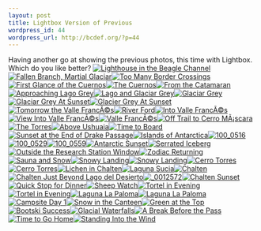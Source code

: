 ```yaml
---
layout: post
title: Lightbox Version of Previous
wordpress_id: 44
wordpress_url: http://bcdef.org/?p=44
---
```

Having another go at showing the previous photos, this time with Lightbox. Which do you like better?
[![Lighthouse in the Beagle Channel](http://lh3.ggpht.com/_0eAEklyu_sI/SYkqeSTE_lI/AAAAAAAAAFA/RvZ2BOptzuk/s72-c/_0010948.jpg)](http://lh3.ggpht.com/_0eAEklyu_sI/SYkqeSTE_lI/AAAAAAAAAFA/RvZ2BOptzuk/_0010948.jpg?imgmax=800 "Lighthouse in the Beagle Channel")[![Fallen Branch, Martial Glaciar](http://lh4.ggpht.com/_0eAEklyu_sI/SYkqkVdJkKI/AAAAAAAAAFI/je8SwlWEgRY/s72-c/_0010965.jpg)](http://lh4.ggpht.com/_0eAEklyu_sI/SYkqkVdJkKI/AAAAAAAAAFI/je8SwlWEgRY/_0010965.jpg?imgmax=800 "Fallen Branch, Martial Glaciar")[![Too Many Border Crossings](http://lh3.ggpht.com/_0eAEklyu_sI/SYkqnFENZLI/AAAAAAAAAFQ/kHrvXAqenBw/s72-c/_0010982.jpg)](http://lh3.ggpht.com/_0eAEklyu_sI/SYkqnFENZLI/AAAAAAAAAFQ/kHrvXAqenBw/_0010982.jpg?imgmax=800 "Too Many Border Crossings")[![First Glance of the Cuernos](http://lh6.ggpht.com/_0eAEklyu_sI/SYkqstnGIwI/AAAAAAAAAFc/rWwOHOJq_wM/s72-c/_0010989.jpg)](http://lh6.ggpht.com/_0eAEklyu_sI/SYkqstnGIwI/AAAAAAAAAFc/rWwOHOJq_wM/_0010989.jpg?imgmax=800 "First Glance of the Cuernos")[![The Cuernos](http://lh4.ggpht.com/_0eAEklyu_sI/SYkqwtrsUMI/AAAAAAAAAFk/OFx3pvbiO9Q/s72-c/_0010991.jpg)](http://lh4.ggpht.com/_0eAEklyu_sI/SYkqwtrsUMI/AAAAAAAAAFk/OFx3pvbiO9Q/_0010991.jpg?imgmax=800 "The Cuernos")[![From the Catamaran](http://lh6.ggpht.com/_0eAEklyu_sI/SYkq1YEfWjI/AAAAAAAAAFs/Z1EpCB5pWL8/s72-c/_0011001.jpg)](http://lh6.ggpht.com/_0eAEklyu_sI/SYkq1YEfWjI/AAAAAAAAAFs/Z1EpCB5pWL8/_0011001.jpg?imgmax=800 "From the Catamaran")[![Approaching Lago Grey](http://lh6.ggpht.com/_0eAEklyu_sI/SYkq6ZErYUI/AAAAAAAAAF0/Mc664aT_Q1c/s72-c/_0011008.jpg)](http://lh6.ggpht.com/_0eAEklyu_sI/SYkq6ZErYUI/AAAAAAAAAF0/Mc664aT_Q1c/_0011008.jpg?imgmax=800 "Approaching Lago Grey")[![Lago and Glaciar Grey](http://lh4.ggpht.com/_0eAEklyu_sI/SYkq-wKbtPI/AAAAAAAAAF8/nsyq2wXnwh0/s72-c/_0011026.jpg)](http://lh4.ggpht.com/_0eAEklyu_sI/SYkq-wKbtPI/AAAAAAAAAF8/nsyq2wXnwh0/_0011026.jpg?imgmax=800 "Lago and Glaciar Grey")[![Glaciar Grey](http://lh4.ggpht.com/_0eAEklyu_sI/SYkrEiAUlwI/AAAAAAAAAGI/ZP1wOU3QAXA/s72-c/_0011030.jpg)](http://lh4.ggpht.com/_0eAEklyu_sI/SYkrEiAUlwI/AAAAAAAAAGI/ZP1wOU3QAXA/_0011030.jpg?imgmax=800 "Glaciar Grey")[![Glaciar Grey At Sunset](http://lh3.ggpht.com/_0eAEklyu_sI/SYkrJIj5soI/AAAAAAAAAGQ/_qMx2SffVKk/s72-c/_0011032.jpg)](http://lh3.ggpht.com/_0eAEklyu_sI/SYkrJIj5soI/AAAAAAAAAGQ/_qMx2SffVKk/_0011032.jpg?imgmax=800 "Glaciar Grey At Sunset")[![Glacier Grey At Sunset](http://lh5.ggpht.com/_0eAEklyu_sI/SYkrNfYuV3I/AAAAAAAAAGY/8ftj_0mPGy4/s72-c/_0011033.jpg)](http://lh5.ggpht.com/_0eAEklyu_sI/SYkrNfYuV3I/AAAAAAAAAGY/8ftj_0mPGy4/_0011033.jpg?imgmax=800 "Glacier Grey At Sunset")[![Tomorrow the Valle FrancÃ©s](http://lh4.ggpht.com/_0eAEklyu_sI/SYkrR-VP91I/AAAAAAAAAGg/afrre4YuJ6Q/s72-c/_0011041.jpg)](http://lh4.ggpht.com/_0eAEklyu_sI/SYkrR-VP91I/AAAAAAAAAGg/afrre4YuJ6Q/_0011041.jpg?imgmax=800 "Tomorrow the Valle FrancÃ©s")[![River Ford](http://lh6.ggpht.com/_0eAEklyu_sI/SYkrXYWbdMI/AAAAAAAAAGo/oKWoOWVsXkE/s72-c/_0011042.jpg)](http://lh6.ggpht.com/_0eAEklyu_sI/SYkrXYWbdMI/AAAAAAAAAGo/oKWoOWVsXkE/_0011042.jpg?imgmax=800 "River Ford")[![Into Valle FrancÃ©s](http://lh3.ggpht.com/_0eAEklyu_sI/SYkrdeboD1I/AAAAAAAAAG0/jo_5h0WRYe8/s72-c/_0011046.jpg)](http://lh3.ggpht.com/_0eAEklyu_sI/SYkrdeboD1I/AAAAAAAAAG0/jo_5h0WRYe8/_0011046.jpg?imgmax=800 "Into Valle FrancÃ©s")[![View Into Valle FrancÃ©s](http://lh3.ggpht.com/_0eAEklyu_sI/SYkrjAdtlAI/AAAAAAAAAG8/t3vKwo5n8YE/s72-c/_0011047.jpg)](http://lh3.ggpht.com/_0eAEklyu_sI/SYkrjAdtlAI/AAAAAAAAAG8/t3vKwo5n8YE/_0011047.jpg?imgmax=800 "View Into Valle FrancÃ©s")[![Valle FrancÃ©s](http://lh5.ggpht.com/_0eAEklyu_sI/SYkroBjzLnI/AAAAAAAAAHE/cbsV6Fb608U/s72-c/_0011048.jpg)](http://lh5.ggpht.com/_0eAEklyu_sI/SYkroBjzLnI/AAAAAAAAAHE/cbsV6Fb608U/_0011048.jpg?imgmax=800 "Valle FrancÃ©s")[![Off Trail to Cerro MÃ¡scara](http://lh5.ggpht.com/_0eAEklyu_sI/SYkrug_hDUI/AAAAAAAAAHM/PEWICRT81H8/s72-c/_0011062.jpg)](http://lh5.ggpht.com/_0eAEklyu_sI/SYkrug_hDUI/AAAAAAAAAHM/PEWICRT81H8/_0011062.jpg?imgmax=800 "Off Trail to Cerro MÃ¡scara")[![The Torres](http://lh3.ggpht.com/_0eAEklyu_sI/SYkr2NQhmSI/AAAAAAAAAHU/-j-I2FAkCzg/s72-c/_0011118.jpg)](http://lh3.ggpht.com/_0eAEklyu_sI/SYkr2NQhmSI/AAAAAAAAAHU/-j-I2FAkCzg/_0011118.jpg?imgmax=800 "The Torres")[![Above Ushuaia](http://lh3.ggpht.com/_0eAEklyu_sI/SYkr89h6o0I/AAAAAAAAAHg/sHiBi7pYBf4/s72-c/_0011164.jpg)](http://lh3.ggpht.com/_0eAEklyu_sI/SYkr89h6o0I/AAAAAAAAAHg/sHiBi7pYBf4/_0011164.jpg?imgmax=800 "Above Ushuaia")[![Time to Board](http://lh5.ggpht.com/_0eAEklyu_sI/SYksEyrAJEI/AAAAAAAAAHo/oOaevm7jmC0/s72-c/f861.jpg)](http://lh5.ggpht.com/_0eAEklyu_sI/SYksEyrAJEI/AAAAAAAAAHo/oOaevm7jmC0/f861.jpg?imgmax=800 "Time to Board")[![Sunset at the End of Drake Passage](http://lh3.ggpht.com/_0eAEklyu_sI/SYksJk738KI/AAAAAAAAAHw/DTCAE4k899w/s72-c/f1823965.jpg)](http://lh3.ggpht.com/_0eAEklyu_sI/SYksJk738KI/AAAAAAAAAHw/DTCAE4k899w/f1823965.jpg?imgmax=800 "Sunset at the End of Drake Passage")[![Islands of Antarctica](http://lh5.ggpht.com/_0eAEklyu_sI/SYksQRZ6ZCI/AAAAAAAAAH4/b3GznELob6s/s72-c/100_0498.jpg)](http://lh5.ggpht.com/_0eAEklyu_sI/SYksQRZ6ZCI/AAAAAAAAAH4/b3GznELob6s/100_0498.jpg?imgmax=800 "Islands of Antarctica")[![100_0516](http://lh3.ggpht.com/_0eAEklyu_sI/SYksUD9NyTI/AAAAAAAAAIA/mRYg4hsZT7s/s72-c/100_0516.jpg)](http://lh3.ggpht.com/_0eAEklyu_sI/SYksUD9NyTI/AAAAAAAAAIA/mRYg4hsZT7s/100_0516.jpg?imgmax=800 "100_0516")[![100_0529](http://lh5.ggpht.com/_0eAEklyu_sI/SYksXlsJSNI/AAAAAAAAAII/Hu4gB8WFHaA/s72-c/100_0529.jpg)](http://lh5.ggpht.com/_0eAEklyu_sI/SYksXlsJSNI/AAAAAAAAAII/Hu4gB8WFHaA/100_0529.jpg?imgmax=800 "100_0529")[![100_0559](http://lh5.ggpht.com/_0eAEklyu_sI/SYksb0SEnlI/AAAAAAAAAIU/mMdoVpPR0wY/s72-c/100_0559.jpg)](http://lh5.ggpht.com/_0eAEklyu_sI/SYksb0SEnlI/AAAAAAAAAIU/mMdoVpPR0wY/100_0559.jpg?imgmax=800 "100_0559")[![Antarctic Sunset](http://lh4.ggpht.com/_0eAEklyu_sI/SYkseA6qopI/AAAAAAAAAIc/rr0-xWa9_8I/s72-c/f2450589.jpg)](http://lh4.ggpht.com/_0eAEklyu_sI/SYkseA6qopI/AAAAAAAAAIc/rr0-xWa9_8I/f2450589.jpg?imgmax=800 "Antarctic Sunset")[![Serrated Iceberg](http://lh3.ggpht.com/_0eAEklyu_sI/SYksiGT1-6I/AAAAAAAAAIk/sYOSVfO_o8c/s72-c/100_0577.jpg)](http://lh3.ggpht.com/_0eAEklyu_sI/SYksiGT1-6I/AAAAAAAAAIk/sYOSVfO_o8c/100_0577.jpg?imgmax=800 "Serrated Iceberg")[![Outside the Research Station Window](http://lh4.ggpht.com/_0eAEklyu_sI/SYkskxrHWaI/AAAAAAAAAIs/ISBYmnkWZks/s72-c/f3231261.jpg)](http://lh4.ggpht.com/_0eAEklyu_sI/SYkskxrHWaI/AAAAAAAAAIs/ISBYmnkWZks/f3231261.jpg?imgmax=800 "Outside the Research Station Window")[![Zodiac Returning](http://lh5.ggpht.com/_0eAEklyu_sI/SYksslWla4I/AAAAAAAAAI0/RgzgFUCpC4U/s72-c/f529821.jpg)](http://lh5.ggpht.com/_0eAEklyu_sI/SYksslWla4I/AAAAAAAAAI0/RgzgFUCpC4U/f529821.jpg?imgmax=800 "Zodiac Returning")[![Sauna and Snow](http://lh6.ggpht.com/_0eAEklyu_sI/SYkswQO_LzI/AAAAAAAAAI8/uUKeWQMoFpU/s72-c/f637405.jpg)](http://lh6.ggpht.com/_0eAEklyu_sI/SYkswQO_LzI/AAAAAAAAAI8/uUKeWQMoFpU/f637405.jpg?imgmax=800 "Sauna and Snow")[![Snowy Landing](http://lh3.ggpht.com/_0eAEklyu_sI/SYks02fa_BI/AAAAAAAAAJI/3HaVne9apyE/s72-c/f954397.jpg)](http://lh3.ggpht.com/_0eAEklyu_sI/SYks02fa_BI/AAAAAAAAAJI/3HaVne9apyE/f954397.jpg?imgmax=800 "Snowy Landing")[![Snowy Landing](http://lh3.ggpht.com/_0eAEklyu_sI/SYks6AutA_I/AAAAAAAAAJQ/XQyDTXHyniE/s72-c/101_0784.jpg)](http://lh3.ggpht.com/_0eAEklyu_sI/SYks6AutA_I/AAAAAAAAAJQ/XQyDTXHyniE/101_0784.jpg?imgmax=800 "Snowy Landing")[![Cerro Torres](http://lh4.ggpht.com/_0eAEklyu_sI/SYks-EmWXcI/AAAAAAAAAJY/O8NBYPb6FRs/s72-c/_0011733.jpg)](http://lh4.ggpht.com/_0eAEklyu_sI/SYks-EmWXcI/AAAAAAAAAJY/O8NBYPb6FRs/_0011733.jpg?imgmax=800 "Cerro Torres")[![Cerro Torres](http://lh5.ggpht.com/_0eAEklyu_sI/SYktCiZdzLI/AAAAAAAAAJg/eQ4tpA0JwDA/s72-c/_0011735.jpg)](http://lh5.ggpht.com/_0eAEklyu_sI/SYktCiZdzLI/AAAAAAAAAJg/eQ4tpA0JwDA/_0011735.jpg?imgmax=800 "Cerro Torres")[![Lichen in Chalten](http://lh3.ggpht.com/_0eAEklyu_sI/SYktIAvB33I/AAAAAAAAAJo/xODYYTJ54jM/s72-c/_0011749.jpg)](http://lh3.ggpht.com/_0eAEklyu_sI/SYktIAvB33I/AAAAAAAAAJo/xODYYTJ54jM/_0011749.jpg?imgmax=800 "Lichen in Chalten")[![Laguna Sucia](http://lh4.ggpht.com/_0eAEklyu_sI/SYktN0rrN2I/AAAAAAAAAJw/JQMFVmKxIqs/s72-c/_0011968.jpg)](http://lh4.ggpht.com/_0eAEklyu_sI/SYktN0rrN2I/AAAAAAAAAJw/JQMFVmKxIqs/_0011968.jpg?imgmax=800 "Laguna Sucia")[![Chalten](http://lh5.ggpht.com/_0eAEklyu_sI/SYktRCBXnJI/AAAAAAAAAJ8/S0BRGhgq-fA/s72-c/_0012562.jpg)](http://lh5.ggpht.com/_0eAEklyu_sI/SYktRCBXnJI/AAAAAAAAAJ8/S0BRGhgq-fA/_0012562.jpg?imgmax=800 "Chalten")[![Chalten Just Beyond Lago del Desierto](http://lh6.ggpht.com/_0eAEklyu_sI/SYktWfXPY3I/AAAAAAAAAKE/ZEmI2T1HSj8/s72-c/_0012569.jpg)](http://lh6.ggpht.com/_0eAEklyu_sI/SYktWfXPY3I/AAAAAAAAAKE/ZEmI2T1HSj8/_0012569.jpg?imgmax=800 "Chalten Just Beyond Lago del Desierto")[![_0012572](http://lh3.ggpht.com/_0eAEklyu_sI/SYktZs0rxBI/AAAAAAAAAKM/PIzpI3UiLdY/s72-c/_0012572.jpg)](http://lh3.ggpht.com/_0eAEklyu_sI/SYktZs0rxBI/AAAAAAAAAKM/PIzpI3UiLdY/_0012572.jpg?imgmax=800 "_0012572")[![Chalten Sunset](http://lh5.ggpht.com/_0eAEklyu_sI/SYktdi9NclI/AAAAAAAAAKU/J2y6FdYe35E/s72-c/_0012574.jpg)](http://lh5.ggpht.com/_0eAEklyu_sI/SYktdi9NclI/AAAAAAAAAKU/J2y6FdYe35E/_0012574.jpg?imgmax=800 "Chalten Sunset")[![Quick Stop for Dinner](http://lh5.ggpht.com/_0eAEklyu_sI/SYktjNvTMeI/AAAAAAAAAKc/6m3VsrUMyf0/s72-c/_0012589.jpg)](http://lh5.ggpht.com/_0eAEklyu_sI/SYktjNvTMeI/AAAAAAAAAKc/6m3VsrUMyf0/_0012589.jpg?imgmax=800 "Quick Stop for Dinner")[![Sheep Watch](http://lh5.ggpht.com/_0eAEklyu_sI/SYktn3S0w0I/AAAAAAAAAKk/IauxCkVozxc/s72-c/_0012597.jpg)](http://lh5.ggpht.com/_0eAEklyu_sI/SYktn3S0w0I/AAAAAAAAAKk/IauxCkVozxc/_0012597.jpg?imgmax=800 "Sheep Watch")[![Tortel in Evening](http://lh5.ggpht.com/_0eAEklyu_sI/SYktqSBeGAI/AAAAAAAAAKw/HEddmAAw_o4/s72-c/_0012641.jpg)](http://lh5.ggpht.com/_0eAEklyu_sI/SYktqSBeGAI/AAAAAAAAAKw/HEddmAAw_o4/_0012641.jpg?imgmax=800 "Tortel in Evening")[![Tortel in Evening](http://lh3.ggpht.com/_0eAEklyu_sI/SYkttWQk4EI/AAAAAAAAAK4/O-6yw_lTx00/s72-c/_0012647.jpg)](http://lh3.ggpht.com/_0eAEklyu_sI/SYkttWQk4EI/AAAAAAAAAK4/O-6yw_lTx00/_0012647.jpg?imgmax=800 "Tortel in Evening")[![Laguna La Paloma](http://lh4.ggpht.com/_0eAEklyu_sI/SYktz0rD2sI/AAAAAAAAALA/tcCitROkdl4/s72-c/_0012701.jpg)](http://lh4.ggpht.com/_0eAEklyu_sI/SYktz0rD2sI/AAAAAAAAALA/tcCitROkdl4/_0012701.jpg?imgmax=800 "Laguna La Paloma")[![Laguna La Paloma](http://lh3.ggpht.com/_0eAEklyu_sI/SYkt7NF18XI/AAAAAAAAALI/wLdggxZyZVI/s72-c/_0012706.jpg)](http://lh3.ggpht.com/_0eAEklyu_sI/SYkt7NF18XI/AAAAAAAAALI/wLdggxZyZVI/_0012706.jpg?imgmax=800 "Laguna La Paloma")[![Campsite Day 1](http://lh4.ggpht.com/_0eAEklyu_sI/SYkuAZoZgRI/AAAAAAAAALQ/FRmYnM-stQI/s72-c/_0012723.jpg)](http://lh4.ggpht.com/_0eAEklyu_sI/SYkuAZoZgRI/AAAAAAAAALQ/FRmYnM-stQI/_0012723.jpg?imgmax=800 "Campsite Day 1")[![Snow in the Canteen](http://lh6.ggpht.com/_0eAEklyu_sI/SYkuH--l_uI/AAAAAAAAALc/U5kuDtnzRvg/s72-c/_0012726.jpg)](http://lh6.ggpht.com/_0eAEklyu_sI/SYkuH--l_uI/AAAAAAAAALc/U5kuDtnzRvg/_0012726.jpg?imgmax=800 "Snow in the Canteen")[![Green at the Top](http://lh3.ggpht.com/_0eAEklyu_sI/SYkuOQmc5YI/AAAAAAAAALk/eWSNleq76nI/s72-c/_0012727.jpg)](http://lh3.ggpht.com/_0eAEklyu_sI/SYkuOQmc5YI/AAAAAAAAALk/eWSNleq76nI/_0012727.jpg?imgmax=800 "Green at the Top")[![Bootski Success](http://lh4.ggpht.com/_0eAEklyu_sI/SYkuTgagdGI/AAAAAAAAALs/TYkUfMcUq9w/s72-c/_0012732.jpg)](http://lh4.ggpht.com/_0eAEklyu_sI/SYkuTgagdGI/AAAAAAAAALs/TYkUfMcUq9w/_0012732.jpg?imgmax=800 "Bootski Success")[![Glacial Waterfalls](http://lh6.ggpht.com/_0eAEklyu_sI/SYkuawLZiJI/AAAAAAAAAL0/zKbc3o7Juyc/s72-c/_0012759.jpg)](http://lh6.ggpht.com/_0eAEklyu_sI/SYkuawLZiJI/AAAAAAAAAL0/zKbc3o7Juyc/_0012759.jpg?imgmax=800 "Glacial Waterfalls")[![A Break Before the Pass](http://lh4.ggpht.com/_0eAEklyu_sI/SYkuhDSa0-I/AAAAAAAAAMA/o6jIKC8joiU/s72-c/_0012840.jpg)](http://lh4.ggpht.com/_0eAEklyu_sI/SYkuhDSa0-I/AAAAAAAAAMA/o6jIKC8joiU/_0012840.jpg?imgmax=800 "A Break Before the Pass")[![Time to Go Home](http://lh5.ggpht.com/_0eAEklyu_sI/SYkum8D43jI/AAAAAAAAAMI/cfNRT2UUs5w/s72-c/_0012846.jpg)](http://lh5.ggpht.com/_0eAEklyu_sI/SYkum8D43jI/AAAAAAAAAMI/cfNRT2UUs5w/_0012846.jpg?imgmax=800 "Time to Go Home")[![Standing Into the Wind](http://lh6.ggpht.com/_0eAEklyu_sI/SYkuukGKleI/AAAAAAAAAMQ/Ut9NIl2DHM4/s72-c/_0012860.jpg)](http://lh6.ggpht.com/_0eAEklyu_sI/SYkuukGKleI/AAAAAAAAAMQ/Ut9NIl2DHM4/_0012860.jpg?imgmax=800 "Standing Into the Wind")
